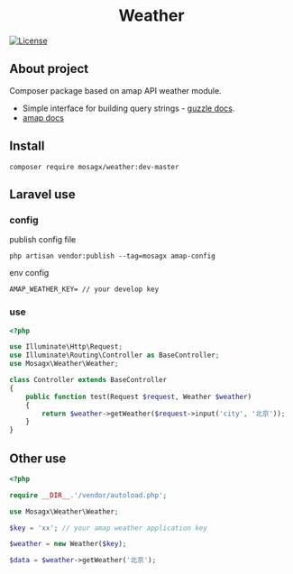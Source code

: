 <h1 align="center">Weather</h1>
<a href="https://packagist.org/packages/laravel/framework"><img src="https://poser.pugx.org/laravel/framework/license.svg" alt="License"></a>

## About project
Composer package based on amap API weather module.
- Simple interface for building query strings - [guzzle docs](https://docs.guzzlephp.org/en/stable/#).
- [amap docs](https://lbs.amap.com/api/webservice/guide/api/georegeo)

## Install
```
composer require mosagx/weather:dev-master
```

## Laravel use
### config
publish config file
```
php artisan vendor:publish --tag=mosagx amap-config
```
env config
```
AMAP_WEATHER_KEY= // your develop key
```
### use
```php
<?php

use Illuminate\Http\Request;
use Illuminate\Routing\Controller as BaseController;
use Mosagx\Weather\Weather;

class Controller extends BaseController
{
    public function test(Request $request, Weather $weather)
    {
        return $weather->getWeather($request->input('city', '北京'));
    }
}
```


## Other use
```php
<?php

require __DIR__.'/vendor/autoload.php';

use Mosagx\Weather\Weather;

$key = 'xx'; // your amap weather application key

$weather = new Weather($key);

$data = $weather->getWeather('北京');

```
